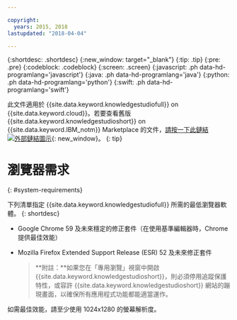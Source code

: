 ```yaml
---

copyright:
  years: 2015, 2018
lastupdated: "2018-04-04"

---
```


{:shortdesc: .shortdesc}
{:new_window: target="_blank"}
{:tip: .tip}
{:pre: .pre}
{:codeblock: .codeblock}
{:screen: .screen}
{:javascript: .ph data-hd-programlang='javascript'}
{:java: .ph data-hd-programlang='java'}
{:python: .ph data-hd-programlang='python'}
{:swift: .ph data-hd-programlang='swift'}

此文件適用於 {{site.data.keyword.knowledgestudiofull}} on {{site.data.keyword.cloud}}。若要查看舊版 {{site.data.keyword.knowledgestudioshort}} on {{site.data.keyword.IBM_notm}} Marketplace 的文件，[請按一下此鏈結 ![外部鏈結圖示](../../icons/launch-glyph.svg "外部鏈結圖示")](https://{DomainName}/docs/services/knowledge-studio/system-requirements.html){: new_window}。
{: tip}

# 瀏覽器需求
{: #system-requirements}

下列清單指定 {{site.data.keyword.knowledgestudiofull}} 所需的最低瀏覽器軟體。
{: shortdesc}

- Google Chrome 59 及未來穩定的修正套件（在使用基準編輯器時，Chrome 提供最佳效能）
- Mozilla Firefox Extended Support Release (ESR) 52 及未來修正套件

    > **附註：**如果您在「專用瀏覽」視窗中開啟 {{site.data.keyword.knowledgestudioshort}}，則必須停用追蹤保護特性，或容許 {{site.data.keyword.knowledgestudioshort}} 網站的蹦現畫面，以確保所有應用程式功能都能適當運作。

如需最佳效能，請至少使用 1024x1280 的螢幕解析度。
